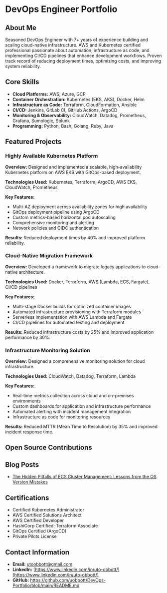 # DevOps Engineer Portfolio

## About Me
Seasoned DevOps Engineer with 7+ years of experience building and scaling cloud-native infrastructure. AWS and Kubernetes certified professional passionate about automation, infrastructure as code, and implementing CI/CD pipelines that enhance development workflows. Proven track record of reducing deployment times, optimizing costs, and improving system reliability.

## Core Skills

- **Cloud Platforms:** AWS, Azure, GCP
- **Container Orchestration:** Kubernetes (EKS, AKS), Docker, Helm
- **Infrastructure as Code:** Terraform, CloudFormation, Ansible
- **CI/CD:** Jenkins, GitLab CI, GitHub Actions, ArgoCD
- **Monitoring & Observability:** CloudWatch, Datadog, Prometheus, Grafana, Sumologic, Splunk
- **Programming:** Python, Bash, Golang, Ruby, Java

## Featured Projects

### Highly Available Kubernetes Platform
**Overview:** Designed and implemented a scalable, high-availability Kubernetes platform on AWS EKS with GitOps-based deployment.

**Technologies Used:** Kubernetes, Terraform, ArgoCD, AWS EKS, CloudWatch, Prometheus

**Key Features:**
- Multi-AZ deployment across availability zones for high availability
- GitOps deployment pipeline using ArgoCD
- Custom metrics-based horizontal pod autoscaling
- Comprehensive monitoring and alerting
- Network policies and OIDC authentication

**Results:** Reduced deployment times by 40% and improved platform reliability.

### Cloud-Native Migration Framework
**Overview:** Developed a framework to migrate legacy applications to cloud-native architecture.

**Technologies Used:** Docker, Terraform, AWS (Lambda, ECS, Fargate), CI/CD pipelines

**Key Features:**
- Multi-stage Docker builds for optimized container images
- Automated infrastructure provisioning with Terraform modules
- Serverless implementation with AWS Lambda and Fargate
- CI/CD pipelines for automated testing and deployment

**Results:** Reduced infrastructure costs by 25% and improved application performance by 30%.

### Infrastructure Monitoring Solution
**Overview:** Designed a comprehensive monitoring solution for cloud infrastructure.

**Technologies Used:** CloudWatch, Datadog, Terraform, Lambda

**Key Features:**
- Real-time metrics collection across cloud and on-premises environments
- Custom dashboards for application and infrastructure performance
- Automated alerting with incident management integration
- Infrastructure as code for monitoring resources

**Results:** Reduced MTTR (Mean Time to Resolution) by 35% and improved incident response time.

## Open Source Contributions
<!-- Add your open source contributions here -->

## Blog Posts
- [The Hidden Pitfalls of ECS Cluster Management: Lessons from the OS Version Mistakes](https://yourblog.com/ecs-cluster-management)
<!-- Add more blog post links here -->

## Certifications
- Certified Kubernetes Administrator
- AWS Certified Solutions Architect
- AWS Certified Developer
- HashiCorp Certified: Terraform Associate
- GitOps Certified (ArgoCD)
- Private Pilots License

## Contact Information
- **Email:** utoobbott@gmail.com
- **LinkedIn:** [https://www.linkedin.com/in/uto-obbott/](https://www.linkedin.com/in/uto-obbott/)
- **GitHub:** https://github.com/uobbott/DevOps-Portfolio/blob/main/README.md
